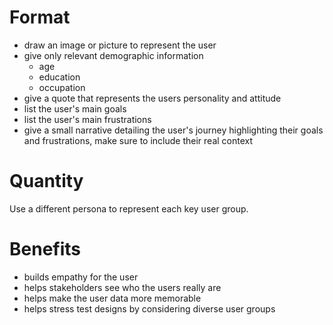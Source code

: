 # Format

- draw an image or picture to represent the user
- give only relevant demographic information
	- age
	- education
	- occupation
- give a quote that represents the users personality and attitude
- list the user's main goals
- list the user's main frustrations
- give a small narrative detailing the user's journey highlighting their goals and frustrations, make sure to include their real context

# Quantity

Use a different persona to represent each key user group.

# Benefits

- builds empathy for the user
- helps stakeholders see who the users really are
- helps make the user data more memorable
- helps stress test designs by considering diverse user groups
